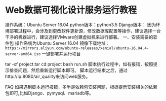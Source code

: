 ﻿# Web数据可视化设计服务运行教程 #
操作系统：Ubuntu Server 16.04
python版本：python3.5
Django版本：
因为环境部署过程中，会涉及到更改软件更新源，修改数据库配置等操作，建议选择一台干净的机器进行，建议选择VMware创建虚拟机来进行部署。
一、安装需要的软件包
操作系统为Ubuntu Server 16.04
镜像下载地址：`https://mirrors.aliyun.com/ubuntu-releases/xenial/ubuntu-16.04.4-server-amd64.iso`
一键部署并运行项目

tar -xf project.tar
cd project
bash run.sh
脚本执行过程中，如有报错，按照提示排查问题，然后重新运行脚本即可。
脚本运行结束之后，通过http://ip:8080/air_quality来访问web服务。

FAQ
如果遇到脚本运行报错，多半是依赖包安装问题，根据提示安装相关的依赖包即可,比如Django、pymysql、mariadb等。
